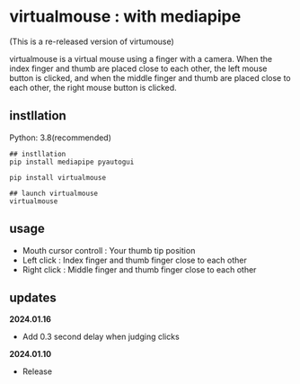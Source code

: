 # virtualmouse : with mediapipe

(This is a re-released version of virtumouse)

virtualmouse is a virtual mouse using a finger with a camera. When the index finger and thumb are placed close to each other, the left mouse button is clicked, and when the middle finger and thumb are placed close to each other, the right mouse button is clicked. 


## instllation 

Python: 3.8(recommended)
```
## instllation
pip install mediapipe pyautogui

pip install virtualmouse

## launch virtualmouse
virtualmouse
```

## usage

* Mouth cursor controll : Your thumb tip position
* Left click : Index finger and thumb finger close to each other
* Right click : Middle finger and thumb finger close to each other

## updates

**2024.01.16**
* Add 0.3 second delay when judging clicks

**2024.01.10**
* Release



